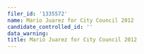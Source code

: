 ```yaml
---
filer_id: '1335572'
name: Mario Juarez for City Council 2012
candidate_controlled_id: ''
data_warning:
title: Mario Juarez for City Council 2012
---
```

